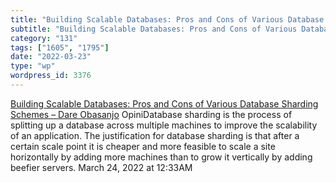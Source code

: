 ```yaml
---
title: "Building Scalable Databases: Pros and Cons of Various Database Sharding Schemes – Dare Obasanjo"
subtitle: "Building Scalable Databases: Pros and Cons of Various Database Sharding Schemes – Dare Obasanjo"
category: "131"
tags: ["1605", "1795"]
date: "2022-03-23"
type: "wp"
wordpress_id: 3376
---
```

[ Building Scalable Databases: Pros and Cons of Various Database Sharding Schemes – Dare Obasanjo](http://www.25hoursaday.com/weblog/2009/01/16/BuildingScalableDatabasesProsAndConsOfVariousDatabaseShardingSchemes.aspx)
 OpiniDatabase sharding is the process of splitting up a database across multiple machines to improve the scalability of an application. The justification for database sharding is that after a certain scale point it is cheaper and more feasible to scale a site horizontally by adding more machines than to grow it vertically by adding beefier servers.
March 24, 2022 at 12:33AM